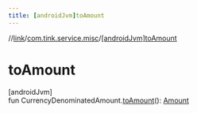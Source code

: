 ```yaml
---
title: [androidJvm]toAmount
---
```

//[link](../../index.html)/[com.tink.service.misc](index.html)/[[androidJvm]toAmount]([android-jvm]to-amount.html)



# toAmount



[androidJvm]\
fun CurrencyDenominatedAmount.[toAmount]([android-jvm]to-amount.html)(): [Amount](../com.tink.model.misc/[android-jvm]-amount/index.html)




